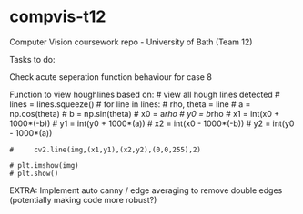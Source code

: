 # compvis-t12
Computer Vision coursework repo - University of Bath (Team 12)


Tasks to do:

Check acute seperation function behaviour for case 8

Function to view houghlines based on:
    # view all hough lines detected
    # lines = lines.squeeze()
    # for line in lines:
    #     rho, theta = line
    #     a = np.cos(theta)
    #     b = np.sin(theta)
    #     x0 = a*rho
    #     y0 = b*rho
    #     x1 = int(x0 + 1000*(-b))
    #     y1 = int(y0 + 1000*(a))
    #     x2 = int(x0 - 1000*(-b))
    #     y2 = int(y0 - 1000*(a))

    #     cv2.line(img,(x1,y1),(x2,y2),(0,0,255),2)
    
    # plt.imshow(img)
    # plt.show()

EXTRA: Implement auto canny / edge averaging to remove double edges (potentially making code more robust?) 
